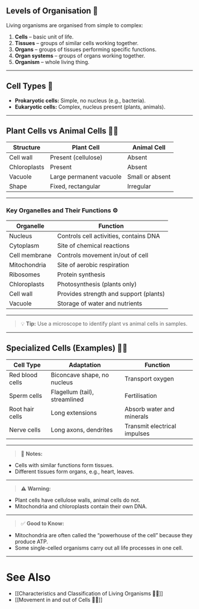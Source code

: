 
## Levels of Organisation 📏

Living organisms are organised from simple to complex:

1. **Cells** – basic unit of life.
2. **Tissues** – groups of similar cells working together.
3. **Organs** – groups of tissues performing specific functions.
4. **Organ systems** – groups of organs working together.
5. **Organism** – whole living thing.

---

## Cell Types 🧬

- **Prokaryotic cells:** Simple, no nucleus (e.g., bacteria).
- **Eukaryotic cells:** Complex, nucleus present (plants, animals).

---

## Plant Cells vs Animal Cells 🌱🐾

| Structure           | Plant Cell                   | Animal Cell              |
|---------------------|-----------------------------|-------------------------|
| Cell wall           | Present (cellulose)          | Absent                  |
| Chloroplasts        | Present                     | Absent                  |
| Vacuole             | Large permanent vacuole     | Small or absent         |
| Shape               | Fixed, rectangular          | Irregular                |

---

### Key Organelles and Their Functions ⚙️

| Organelle        | Function                                 |
|------------------|------------------------------------------|
| Nucleus          | Controls cell activities, contains DNA  |
| Cytoplasm        | Site of chemical reactions               |
| Cell membrane    | Controls movement in/out of cell         |
| Mitochondria     | Site of aerobic respiration               |
| Ribosomes        | Protein synthesis                        |
| Chloroplasts     | Photosynthesis (plants only)             |
| Cell wall        | Provides strength and support (plants)  |
| Vacuole          | Storage of water and nutrients           |

---

>💡 **Tip:** Use a microscope to identify plant vs animal cells in samples.

---

## Specialized Cells (Examples) 🧑‍🔬

| Cell Type          | Adaptation                          | Function                          |
|--------------------|-----------------------------------|---------------------------------|
| Red blood cells    | Biconcave shape, no nucleus       | Transport oxygen                 |
| Sperm cells        | Flagellum (tail), streamlined     | Fertilisation                   |
| Root hair cells    | Long extensions                   | Absorb water and minerals       |
| Nerve cells        | Long axons, dendrites             | Transmit electrical impulses    |

---

>📝 **Notes:**

- Cells with similar functions form tissues.
- Different tissues form organs, e.g., heart, leaves.

---

>⚠️ **Warning:**

- Plant cells have cellulose walls, animal cells do not.
- Mitochondria and chloroplasts contain their own DNA.

---

>✅ **Good to Know:**

- Mitochondria are often called the “powerhouse of the cell” because they produce ATP.
- Some single-celled organisms carry out all life processes in one cell.

---

# See Also

- [[Characteristics and Classification of Living Organisms 🧬🌿]]
- [[Movement in and out of Cells 🚰🔄]]
